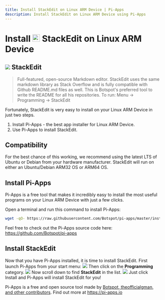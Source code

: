 ```yaml
---
title: Install StackEdit on Linux ARM Device | Pi-Apps
description: Install StackEdit on Linux ARM Device using Pi-Apps
---
```

<div class="simple-install-content content">

# Install <img src="/img/app-icons/StackEdit/icon-64.png" height=24> StackEdit on Linux ARM Device

## <img src="/img/app-icons/StackEdit/icon-64.png"> StackEdit
> Full-featured, open-source Markdown editor.
> StackEdit uses the same markdown library as Stack Overflow and is fully compatible with Github README.md files as well.
> This is Botspot's preferred tool to write the README for all his repositories.
> To run: Menu -> Programming -> StackEdit

Fortunately, StackEdit is very easy to install on your Linux ARM Device in just two steps.
1. Install Pi-Apps - the best app installer for Linux ARM Device.
2. Use Pi-Apps to install StackEdit.
</div>
<div class="simple-install-content content">

## Compatibility
For the best chance of this working, we recommend using the latest LTS of Ubuntu or Debian from your hardware manufacturer.
StackEdit will run on either an Ubuntu/Debian ARM32 OS or ARM64 OS.
</div>
<div class="simple-install-content content">

## Install Pi-Apps

Pi-Apps is a free tool that makes it incredibly easy to install the most useful programs on your Linux ARM Device with just a few clicks.

Open a terminal and run this command to install Pi-Apps:
```bash
wget -qO- https://raw.githubusercontent.com/Botspot/pi-apps/master/install | bash
```
Feel free to check out the Pi-Apps source code here: https://github.com/Botspot/pi-apps
</div>
<div class="simple-install-content content">

## Install StackEdit

Now that you have Pi-Apps installed, it is time to install StackEdit.
First launch Pi-Apps from your start menu:
<img src="/img/start-menu.png">
Then click on the <b>Programming</b> category.
<img src="/img/category-selections/Programming.png">
Now scroll down to find <b>StackEdit</b> in the list.
<img src="/img/app-icons/StackEdit/app-selection.png">
Just click Install and Pi-Apps will install StackEdit for you!
</div>
<div class="simple-install-content content">

Pi-Apps is a free and open source tool made by [Botspot, theofficialgman, and other contributors](/about/#contributors). Find out more at https://pi-apps.io
</div>
